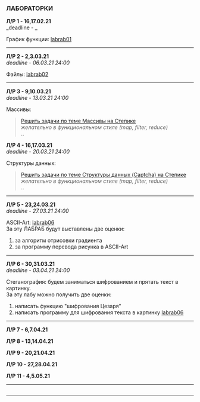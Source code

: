 ### ЛАБОРАТОРКИ  

**Л/Р 1 - 16,17.02.21**  
_deadline - _  

График функции: [labrab01](./labrab01.md)  

---  

**Л/Р 2 - 2,3.03.21**  
_deadline - 06.03.21 24:00_  

Файлы: [labrab02](./labrab02.md)  

---  

**Л/Р 3 - 9,10.03.21**  
_deadline - 13.03.21 24:00_  

Массивы:  
> [Решить задачи по теме Массивы на Степике](https://stepik.org/lesson/416145/step/2?unit=405659)  
> _желательно в функциональном стиле (map, filter, reduce)_  
> ..

**Л/Р 4 - 16,17.03.21**  
_deadline - 20.03.21 24:00_  

Структуры данных:  
> [Решить задачи по теме Структуры данных (Captcha) на Степике](https://stepik.org/lesson/502817/step/1?unit=494533)  
> _желательно в функциональном стиле (map, filter, reduce)_  
> ..

---  

**Л/Р 5 - 23,24.03.21**  
_deadline - 27.03.21 24:00_  

ASCII-Art: [labrab06](./labrab06.md)  
За эту ЛАБРАБ будут выставлены две оценки:  
1) за алгоритм отрисовки градиента  
2) за программу перевода рисунка в ASCII-Art  

---  

**Л/Р 6 - 30,31.03.21**  
_deadline - 03.04.21 24:00_  

Стеганография: будем заниматься шифрованием и прятать текст в картинку.  
За эту лабу можно получить две оценки:  
1) написать функцию "шифрования Цезаря"  
2) написать программу для шифрования текста в картинку [labrab06](./labrab06.md)  

---  

**Л/Р 7 - 6,7.04.21**  

**Л/Р 8 - 13,14.04.21**  

**Л/Р 9 - 20,21.04.21**  

**Л/Р 10 - 27,28.04.21**  

**Л/Р 11 - 4,5.05.21**  

---  

```

```

---

